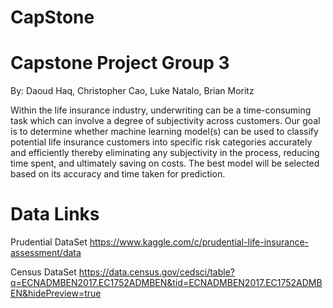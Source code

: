 # CapStone
# Capstone Project Group 3
By: Daoud Haq, Christopher Cao, Luke Natalo, Brian Moritz

Within the life insurance industry, underwriting can be a time-consuming task which can involve a degree of subjectivity across customers. Our goal is to determine whether machine learning model(s) can be used to classify potential life insurance customers into specific risk categories accurately and efficiently thereby eliminating any subjectivity in the process, reducing time spent, and ultimately saving on costs. The best model will be selected based on its accuracy and time taken for prediction. 


# Data Links
Prudential DataSet
https://www.kaggle.com/c/prudential-life-insurance-assessment/data

Census DataSet
https://data.census.gov/cedsci/table?q=ECNADMBEN2017.EC1752ADMBEN&tid=ECNADMBEN2017.EC1752ADMBEN&hidePreview=true
